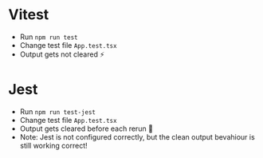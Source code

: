 # Vitest

- Run `npm run test`
- Change test file `App.test.tsx`
- Output gets not cleared ⚡️

# Jest

- Run `npm run test-jest`
- Change test file `App.test.tsx`
- Output gets cleared before each rerun 🏁
- Note: Jest is not configured correctly, but the clean output bevahiour is still working correct!
